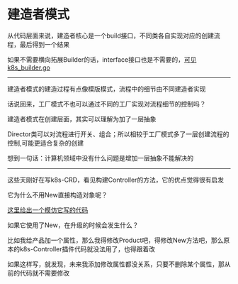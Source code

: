 # 建造者模式

从代码层面来说，建造者核心是一个build接口，不同类各自实现对应的创建流程，最后得到一个结果

如果不需要横向拓展Builder的话，interface接口也是不需要的，[可见k8s_builder.go](./k8s_builder.go)

---

建造者模式的建造过程有点像模版模式，流程中的细节由不同建造者实现

话说回来，工厂模式不也可以通过不同的工厂实现对流程细节的控制吗？

建造者模式在创建层面，其实可以理解为加了一层抽象

Director类可以对流程进行开关、组合；所以相较于工厂模式多了一层创建流程的控制,可能更适合复杂的创建

想到一句话：计算机领域中没有什么问题是增加一层抽象不能解决的

---

这些天刚好在写k8s-CRD，看见构建Controller的方法，它的优点觉得很有启发

它为什么不用New直接构造对象呢？

[这里给出一个模仿它写的代码](./k8s_builder.go)

如果它使用了New，在升级的时候会发生什么？

比如我给产品加一个属性，那么我得修改Product吧，得修改New方法吧，那么原本的k8s-Controller插件代码就没法用了，也得跟着改

如果这样写，就发现，未来我添加修改属性都没关系，只要不删除某个属性，那从前的代码就不需要修改